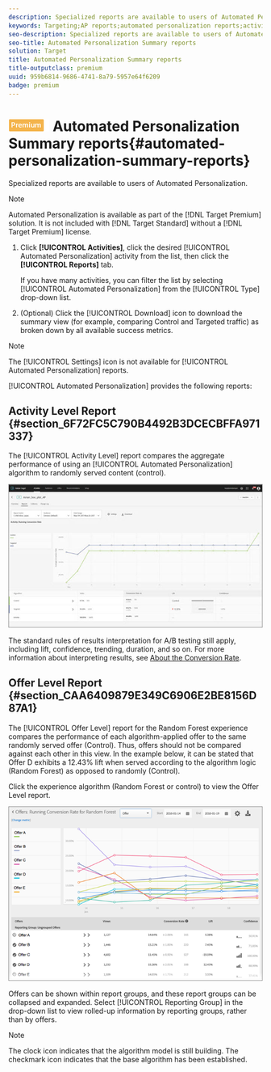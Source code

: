 ```yaml
---
description: Specialized reports are available to users of Automated Personalization.
keywords: Targeting;AP reports;automated personalization reports;activity level report;offer level report;offer detail report
seo-description: Specialized reports are available to users of Automated Personalization.
seo-title: Automated Personalization Summary reports
solution: Target
title: Automated Personalization Summary reports
title-outputclass: premium
uuid: 959b6814-9686-4741-8a79-5957e64f6209
badge: premium
---
```


# ![PREMIUM](/help/assets/premium.png) Automated Personalization Summary reports{#automated-personalization-summary-reports}

Specialized reports are available to users of Automated Personalization.

>[!NOTE]
>
>Automated Personalization is available as part of the [!DNL Target Premium] solution. It is not included with [!DNL Target Standard] without a [!DNL Target Premium] license.

1. Click **[!UICONTROL Activities]**, click the desired [!UICONTROL Automated Personalization] activity from the list, then click the **[!UICONTROL Reports]** tab.

   If you have many activities, you can filter the list by selecting [!UICONTROL Automated Personalization] from the [!UICONTROL Type] drop-down list. 

1. (Optional) Click the [!UICONTROL Download] icon to download the summary view (for example, comparing Control and Targeted traffic) as broken down by all available success metrics.

>[!NOTE]
>
>The [!UICONTROL Settings] icon is not available for [!UICONTROL Automated Personalization] reports.

[!UICONTROL Automated Personalization] provides the following reports:

## Activity Level Report {#section_6F72FC5C790B4492B3DCECBFFA971337}

The [!UICONTROL Activity Level] report compares the aggregate performance of using an [!UICONTROL Automated Personalization] algorithm to randomly served content (control).

![](assets/box_plot_ap.jpg)

The standard rules of results interpretation for A/B testing still apply, including lift, confidence, trending, duration, and so on. For more information about interpreting results, see [About the Conversion Rate](../c-reports/c-conversion-rate.md#concept_2D9FEDE8F94A485DAC86D611BFBDC844).

## Offer Level Report {#section_CAA6409879E349C6906E2BE8156D87A1}

The [!UICONTROL Offer Level] report for the Random Forest experience compares the performance of each algorithm-applied offer to the same randomly served offer (Control). Thus, offers should not be compared against each other in this view. In the example below, it can be stated that Offer D exhibits a 12.43% lift when served according to the algorithm logic (Random Forest) as opposed to randomly (Control).

Click the experience algorithm (Random Forest or control) to view the Offer Level report.

![](assets/ap_OfferLevelRpt.png)

Offers can be shown within report groups, and these report groups can be collapsed and expanded. Select [!UICONTROL Reporting Group] in the drop-down list to view rolled-up information by reporting groups, rather than by offers.

>[!NOTE]
>
>The clock icon indicates that the algorithm model is still building. The checkmark icon indicates that the base algorithm has been established.

